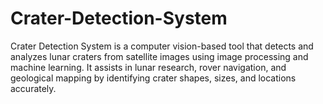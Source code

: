 # Crater-Detection-System
Crater Detection System is a computer vision-based tool that detects and analyzes lunar craters from satellite images using image processing and machine learning. It assists in lunar research, rover navigation, and geological mapping by identifying crater shapes, sizes, and locations accurately.
